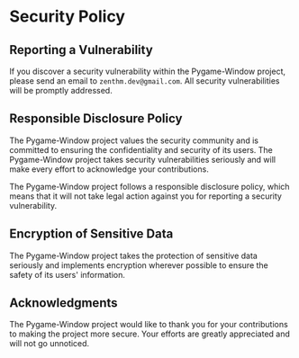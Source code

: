 # Security Policy

## Reporting a Vulnerability

If you discover a security vulnerability within the Pygame-Window project,
please send an email to `zenthm.dev@gmail.com`. All security vulnerabilities
will be promptly addressed.

## Responsible Disclosure Policy

The Pygame-Window project values the security community and is committed to
ensuring the confidentiality and security of its users. The Pygame-Window
project takes security vulnerabilities seriously and will make every effort to
acknowledge your contributions.

The Pygame-Window project follows a responsible disclosure policy, which
means that it will not take legal action against you for reporting a security
vulnerability.

## Encryption of Sensitive Data

The Pygame-Window project takes the protection of sensitive data seriously
and implements encryption wherever possible to ensure the safety of its
users' information.

## Acknowledgments

The Pygame-Window project would like to thank you for your contributions to
making the project more secure. Your efforts are greatly appreciated and will
not go unnoticed.
